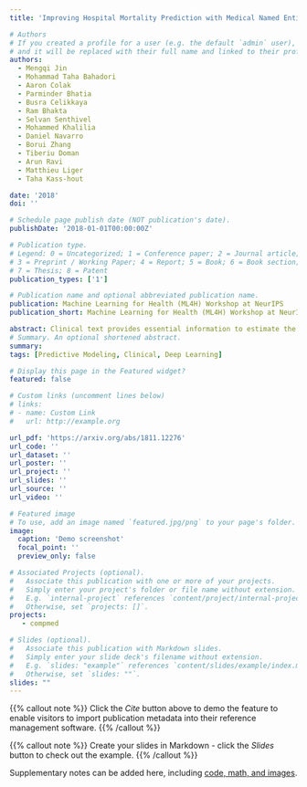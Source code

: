 ```yaml
---
title: 'Improving Hospital Mortality Prediction with Medical Named Entities and Multimodal Learning'

# Authors
# If you created a profile for a user (e.g. the default `admin` user), write the username (folder name) here
# and it will be replaced with their full name and linked to their profile.
authors:
  - Mengqi Jin
  - Mohammad Taha Bahadori
  - Aaron Colak
  - Parminder Bhatia
  - Busra Celikkaya
  - Ram Bhakta
  - Selvan Senthivel
  - Mohammed Khalilia
  - Daniel Navarro
  - Borui Zhang
  - Tiberiu Doman
  - Arun Ravi
  - Matthieu Liger
  - Taha Kass-hout

date: '2018'
doi: ''

# Schedule page publish date (NOT publication's date).
publishDate: '2018-01-01T00:00:00Z'

# Publication type.
# Legend: 0 = Uncategorized; 1 = Conference paper; 2 = Journal article;
# 3 = Preprint / Working Paper; 4 = Report; 5 = Book; 6 = Book section;
# 7 = Thesis; 8 = Patent
publication_types: ['1']

# Publication name and optional abbreviated publication name.
publication: Machine Learning for Health (ML4H) Workshop at NeurIPS
publication_short: Machine Learning for Health (ML4H) Workshop at NeurIPS

abstract: Clinical text provides essential information to estimate the acuity of a patient during hospital stays in addition to structured clinical data. In this study, we explore how clinical text can complement a clinical predictive learning task. We leverage an internal medical natural language processing service to perform named entity extraction and negation detection on clinical notes and compose selected entities into a new text corpus to train document representations. We then propose a multimodal neural network to jointly train time series signals and unstructured clinical text representations to predict the in-hospital mortality risk for ICU patients. Our model outperforms the benchmark by 2% AUC.
# Summary. An optional shortened abstract.
summary: 
tags: [Predictive Modeling, Clinical, Deep Learning]

# Display this page in the Featured widget?
featured: false

# Custom links (uncomment lines below)
# links:
# - name: Custom Link
#   url: http://example.org

url_pdf: 'https://arxiv.org/abs/1811.12276'
url_code: ''
url_dataset: ''
url_poster: ''
url_project: ''
url_slides: ''
url_source: ''
url_video: ''

# Featured image
# To use, add an image named `featured.jpg/png` to your page's folder.
image:
  caption: 'Demo screenshot'
  focal_point: ''
  preview_only: false

# Associated Projects (optional).
#   Associate this publication with one or more of your projects.
#   Simply enter your project's folder or file name without extension.
#   E.g. `internal-project` references `content/project/internal-project/index.md`.
#   Otherwise, set `projects: []`.
projects:
   - compmed

# Slides (optional).
#   Associate this publication with Markdown slides.
#   Simply enter your slide deck's filename without extension.
#   E.g. `slides: "example"` references `content/slides/example/index.md`.
#   Otherwise, set `slides: ""`.
slides: ""
---
```


{{% callout note %}}
Click the _Cite_ button above to demo the feature to enable visitors to import publication metadata into their reference management software.
{{% /callout %}}

{{% callout note %}}
Create your slides in Markdown - click the _Slides_ button to check out the example.
{{% /callout %}}

Supplementary notes can be added here, including [code, math, and images](https://wowchemy.com/docs/writing-markdown-latex/).
